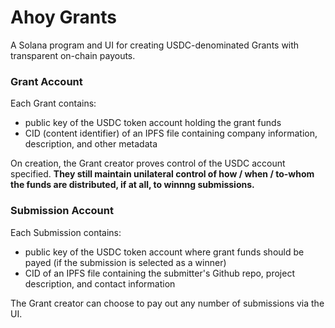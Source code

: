 # Ahoy Grants

A Solana program and UI for creating USDC-denominated Grants with transparent on-chain payouts. 

### Grant Account

Each Grant contains:
- public key of the USDC token account holding the grant funds 
- CID (content identifier) of an IPFS file containing company information, description, and other metadata

On creation, the Grant creator proves control of the USDC account specified. **They still maintain unilateral control of how / when / to-whom the funds are distributed, if at all, to winnng submissions.** 

### Submission Account

Each Submission contains:
- public key of the USDC token account where grant funds should be payed (if the submission is selected as a winner)
- CID of an IPFS file containing the submitter's Github repo, project description, and contact information

The Grant creator can choose to pay out any number of submissions via the UI. 
